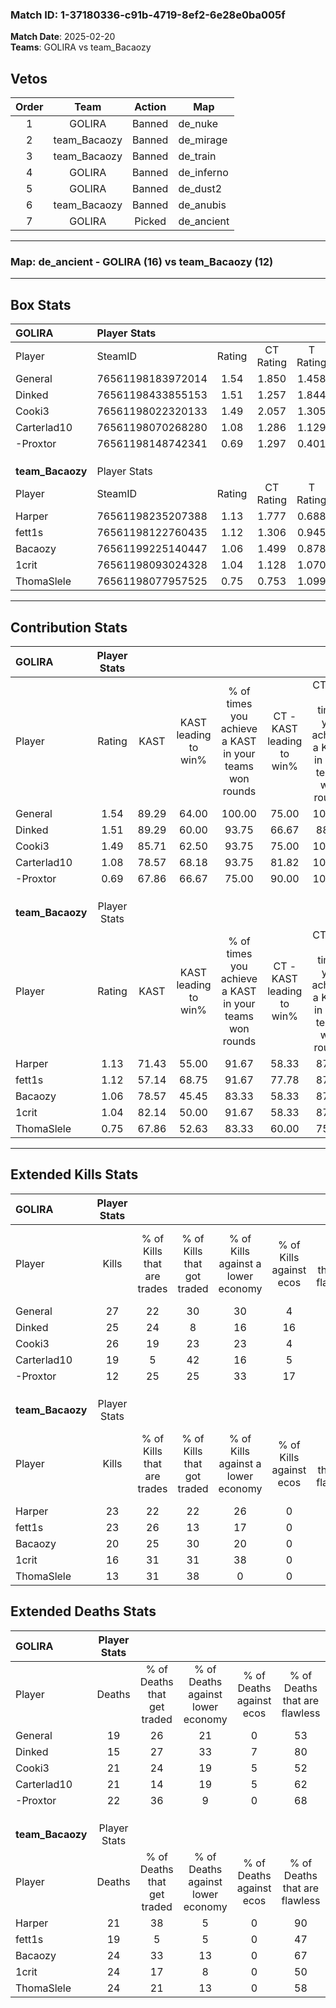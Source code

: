 ### Match ID: 1-37180336-c91b-4719-8ef2-6e28e0ba005f  
**Match Date**: 2025-02-20  
**Teams**: GOLIRA vs team_Bacaozy  

## Vetos  

| Order | Team | Action | Map |
| :---: | :--: | :----: | --- |
| 1 | GOLIRA | Banned | de_nuke |
| 2 | team_Bacaozy | Banned | de_mirage |
| 3 | team_Bacaozy | Banned | de_train |
| 4 | GOLIRA | Banned | de_inferno |
| 5 | GOLIRA | Banned | de_dust2 |
| 6 | team_Bacaozy | Banned | de_anubis |
| 7 | GOLIRA | Picked | de_ancient |

---  

### **Map**: de_ancient - GOLIRA (16) vs team_Bacaozy (12)  
---  

## Box Stats  

| **GOLIRA**       | Player Stats      |        |           |          |       |       |       |         |        |      |     |
| :- | :- | :-: | :-: | :-: | :-: | :-: | :-: | :-: | :-: | :-: | :-: |
| Player           | SteamID           | Rating | CT Rating | T Rating | KAST  |  ADR  | Kills | Assists | Deaths | K/D  | HS% |
| General          | 76561198183972014 |  1.54  |   1.850   |  1.458   | 89.29 | 99.0  |  27   |   12    |   19   | 1.42 | 59  |
| Dinked           | 76561198433855153 |  1.51  |   1.257   |  1.844   | 89.29 | 86.8  |  25   |   10    |   15   | 1.67 | 36  |
| Cooki3           | 76561198022320133 |  1.49  |   2.057   |  1.305   | 85.71 | 113.1 |  26   |   11    |   21   | 1.24 | 42  |
| Carterlad10      | 76561198070268280 |  1.08  |   1.286   |  1.129   | 78.57 | 70.8  |  19   |    9    |   21   | 0.90 | 47  |
| -Proxtor         | 76561198148742341 |  0.69  |   1.297   |  0.401   | 67.86 | 48.7  |  12   |    7    |   22   | 0.55 | 50  |
|                  |                   |        |           |          |       |       |       |         |        |      |     |
|                  |                   |        |           |          |       |       |       |         |        |      |     |
|                  |                   |        |           |          |       |       |       |         |        |      |     |
| **team_Bacaozy** | Player Stats      |        |           |          |       |       |       |         |        |      |     |
| Player           | SteamID           | Rating | CT Rating | T Rating | KAST  |  ADR  | Kills | Assists | Deaths | K/D  | HS% |
| Harper           | 76561198235207388 |  1.13  |   1.777   |  0.688   | 71.43 | 70.0  |  23   |    5    |   21   | 1.10 | 52  |
| fett1s           | 76561198122760435 |  1.12  |   1.306   |  0.945   | 57.14 | 87.6  |  23   |    3    |   19   | 1.21 | 47  |
| Bacaozy          | 76561199225140447 |  1.06  |   1.499   |  0.878   | 78.57 | 73.0  |  20   |    8    |   24   | 0.83 | 55  |
| 1crit            | 76561198093024328 |  1.04  |   1.128   |  1.070   | 82.14 | 88.1  |  16   |   17    |   24   | 0.67 | 50  |
| ThomaSlele       | 76561198077957525 |  0.75  |   0.753   |  1.099   | 67.86 | 71.5  |  13   |    6    |   24   | 0.54 | 69  |
---  

## Contribution Stats  

| **GOLIRA**       | Player Stats |       |                      |                                                        |                           |                                                             |                          |                                                            |
| :- | :-: | :-: | :-: | :-: | :-: | :-: | :-: | :-: |
| Player           |    Rating    | KAST  | KAST leading to win% | % of times you achieve a KAST in your teams won rounds | CT - KAST leading to win% | CT - % of times you achieve a KAST in your teams won rounds | T - KAST leading to win% | T - % of times you achieve a KAST in your teams won rounds |
| General          |     1.54     | 89.29 |        64.00         |                         100.00                         |           75.00           |                           100.00                            |          53.85           |                           100.00                           |
| Dinked           |     1.51     | 89.29 |        60.00         |                         93.75                          |           66.67           |                            88.89                            |          53.85           |                           100.00                           |
| Cooki3           |     1.49     | 85.71 |        62.50         |                         93.75                          |           75.00           |                           100.00                            |          50.00           |                           85.71                            |
| Carterlad10      |     1.08     | 78.57 |        68.18         |                         93.75                          |           81.82           |                           100.00                            |          54.55           |                           85.71                            |
| -Proxtor         |     0.69     | 67.86 |        66.67         |                         75.00                          |           90.00           |                           100.00                            |          37.50           |                           42.86                            |
|                  |              |       |                      |                                                        |                           |                                                             |                          |                                                            |
|                  |              |       |                      |                                                        |                           |                                                             |                          |                                                            |
|                  |              |       |                      |                                                        |                           |                                                             |                          |                                                            |
| **team_Bacaozy** | Player Stats |       |                      |                                                        |                           |                                                             |                          |                                                            |
| Player           |    Rating    | KAST  | KAST leading to win% | % of times you achieve a KAST in your teams won rounds | CT - KAST leading to win% | CT - % of times you achieve a KAST in your teams won rounds | T - KAST leading to win% | T - % of times you achieve a KAST in your teams won rounds |
| Harper           |     1.13     | 71.43 |        55.00         |                         91.67                          |           58.33           |                            87.50                            |          50.00           |                           100.00                           |
| fett1s           |     1.12     | 57.14 |        68.75         |                         91.67                          |           77.78           |                            87.50                            |          57.14           |                           100.00                           |
| Bacaozy          |     1.06     | 78.57 |        45.45         |                         83.33                          |           58.33           |                            87.50                            |          30.00           |                           75.00                            |
| 1crit            |     1.04     | 82.14 |        50.00         |                         91.67                          |           58.33           |                            87.50                            |          40.00           |                           100.00                           |
| ThomaSlele       |     0.75     | 67.86 |        52.63         |                         83.33                          |           60.00           |                            75.00                            |          44.44           |                           100.00                           |
---  

## Extended Kills Stats  

| **GOLIRA**       | Player Stats |                            |                            |                                    |                         |                              |                                 |                                       |                    |           |
| :- | :-: | :-: | :-: | :-: | :-: | :-: | :-: | :-: | :-: | :-: |
| Player           |    Kills     | % of Kills that are trades | % of Kills that got traded | % of Kills against a lower economy | % of Kills against ecos | % of Kills that are flawless | % of Kills that are close duels | % of Kills that are assisted by flash | Pistol Round Kills | AWP Kills |
| General          |      27      |             22             |             30             |                 30                 |            4            |              56              |                7                |                   7                   |         3          |     0     |
| Dinked           |      25      |             24             |             8              |                 16                 |           16            |              68              |                4                |                   4                   |         3          |    10     |
| Cooki3           |      26      |             19             |             23             |                 23                 |            4            |              81              |                8                |                   4                   |         3          |     0     |
| Carterlad10      |      19      |             5              |             42             |                 16                 |            5            |              63              |               21                |                   5                   |         2          |     0     |
| -Proxtor         |      12      |             25             |             25             |                 33                 |           17            |              42              |               17                |                   0                   |         0          |     0     |
|                  |              |                            |                            |                                    |                         |                              |                                 |                                       |                    |           |
|                  |              |                            |                            |                                    |                         |                              |                                 |                                       |                    |           |
|                  |              |                            |                            |                                    |                         |                              |                                 |                                       |                    |           |
| **team_Bacaozy** | Player Stats |                            |                            |                                    |                         |                              |                                 |                                       |                    |           |
| Player           |    Kills     | % of Kills that are trades | % of Kills that got traded | % of Kills against a lower economy | % of Kills against ecos | % of Kills that are flawless | % of Kills that are close duels | % of Kills that are assisted by flash | Pistol Round Kills | AWP Kills |
| Harper           |      23      |             22             |             22             |                 26                 |            0            |              61              |                0                |                   0                   |         1          |     1     |
| fett1s           |      23      |             26             |             13             |                 17                 |            0            |              78              |                0                |                   0                   |         0          |     0     |
| Bacaozy          |      20      |             25             |             30             |                 20                 |            0            |              45              |                5                |                   5                   |         2          |     2     |
| 1crit            |      16      |             31             |             31             |                 38                 |            0            |              63              |                0                |                   0                   |         0          |     0     |
| ThomaSlele       |      13      |             31             |             38             |                 0                  |            0            |              62              |                8                |                   0                   |         0          |     0     |
## Extended Deaths Stats  

| **GOLIRA**       | Player Stats |                             |                                   |                          |                               |                            |                           |               |
| :- | :-: | :-: | :-: | :-: | :-: | :-: | :-: | :-: |
| Player           |    Deaths    | % of Deaths that get traded | % of Deaths against lower economy | % of Deaths against ecos | % of Deaths that are flawless | % of Deaths that are close | % of Deaths while blinded | Deaths to AWP |
| General          |      19      |             26              |                21                 |            0             |              53               |             5              |             0             |       2       |
| Dinked           |      15      |             27              |                33                 |            7             |              80               |             0              |             0             |       0       |
| Cooki3           |      21      |             24              |                19                 |            5             |              52               |             0              |             0             |       1       |
| Carterlad10      |      21      |             14              |                19                 |            5             |              62               |             0              |             0             |       0       |
| -Proxtor         |      22      |             36              |                 9                 |            0             |              68               |             5              |             5             |       0       |
|                  |              |                             |                                   |                          |                               |                            |                           |               |
|                  |              |                             |                                   |                          |                               |                            |                           |               |
|                  |              |                             |                                   |                          |                               |                            |                           |               |
| **team_Bacaozy** | Player Stats |                             |                                   |                          |                               |                            |                           |               |
| Player           |    Deaths    | % of Deaths that get traded | % of Deaths against lower economy | % of Deaths against ecos | % of Deaths that are flawless | % of Deaths that are close | % of Deaths while blinded | Deaths to AWP |
| Harper           |      21      |             38              |                 5                 |            0             |              90               |             0              |            10             |       1       |
| fett1s           |      19      |              5              |                 5                 |            0             |              47               |             5              |             0             |       0       |
| Bacaozy          |      24      |             33              |                13                 |            0             |              67               |             4              |             4             |       3       |
| 1crit            |      24      |             17              |                 8                 |            0             |              50               |             21             |             4             |       3       |
| ThomaSlele       |      24      |             21              |                13                 |            0             |              58               |             17             |             4             |       3       |

